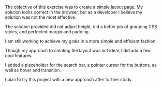 The objective of this exercise was to create a simple layout page.
My solution looks correct in the browser, but as a developer I believe
my solution was not the most effective.

The solution provided did not adjust height, did a better job of grouping CSS styles,
and perfected margin and padding.

I am still working to achieve my goals in a more simple and efficient fashion.

Though my approach to creating the layout was not ideal, I did add a few cool features.

I added a placeholder for the search bar, a pointer cursor for the buttons, as well as hover and transition.

I plan to try this project with a new approach after further study.
